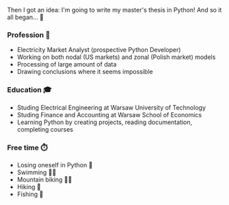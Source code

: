 Then I got an idea: I'm going to write my master's thesis in Python! And so it all began... :rocket:

### Profession :briefcase:

- Electricity Market Analyst (prospective Python Developer)
- Working on both nodal (US markets) and zonal (Polish market) models
- Processing of large amount of data
- Drawing conclusions where it seems impossible

### Education :mortar_board:

- Studing Electrical Engineering at Warsaw University of Technology
- Studing Finance and Accounting at Warsaw School of Economics
- Learning Python by creating projects, reading documentation, completing courses

### Free time :stopwatch:

- Losing oneself in Python :snake:
- Swimming :swimming_man:
- Mountain biking :mountain_biking_man:
- Hiking :hiking_boot:
- Fishing :fishing_pole_and_fish:
